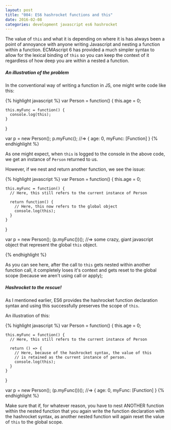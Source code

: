 ```yaml
---
layout: post
title: "004: ES6 hashrocket functions and this"
date: 2016-02-08
categories: development javascript es6 hashrocket
---
```


The value of `this` and what it is depending on where it is has always been a point of annoyance with anyone
writing Javascript and nesting a function within a function. ECMAscript 6 has provided a much simpler syntax
to allow for the lexical binding of `this` so you can keep the context of it regardless of how deep you are
within a nested a function.

##### An illustration of the problem

In the conventional way of writing a function in JS, one might write code like this:

{% highlight javascript %}
  var Person = function() {
    this.age = 0;
    
    this.myFunc = function() {
      console.log(this);
    }
  }

  var p = new Person();
  p.myFunc();
  //=> { age: 0, myFunc: [Function] }
{% endhighlight %}

As one might expect, when `this` is logged to the console in the above code, we get an instance of `Person`
returned to us.

However, if we nest and return another function, we see the issue:

{% highlight javascript %}
  var Person = function() {
    this.age = 0;
    
    this.myFunc = function() {
      // Here, this still refers to the current instance of Person

      return function() {
        // Here, this now refers to the global object
        console.log(this);
      }
    }
  }

  var p = new Person();
  (p.myFunc())();
  //=> some crazy, giant javascript object that represent the global `this` object.

{% endhighlight %}

As you can see here, after the call to `this` gets nested within another function call, it completely loses it's
context and gets reset to the global scope (because we aren't using call or apply);

##### Hashrocket to the rescue!

As I mentioned earlier, ES6 provides the hashrocket function declaration syntax and using this
successfully preserves the scope of `this`.

An illustration of this:

{% highlight javascript %}
  var Person = function() {
    this.age = 0;
    
    this.myFunc = function() {
      // Here, this still refers to the current instance of Person

      return () => {
        // Here, because of the hashrocket syntax, the value of this 
        // is retained as the current instance of person.
        console.log(this);
      }
    }
  }

  var p = new Person();
  (p.myFunc())();
  //=> { age: 0, myFunc: [Function] }
{% endhighlight %}

Make sure that if, for whatever reason, you have to nest ANOTHER function within the nested function that you
again write the function declaration with the hashrocket syntax, as another nested function will again reset
the value of `this` to the global scope.
